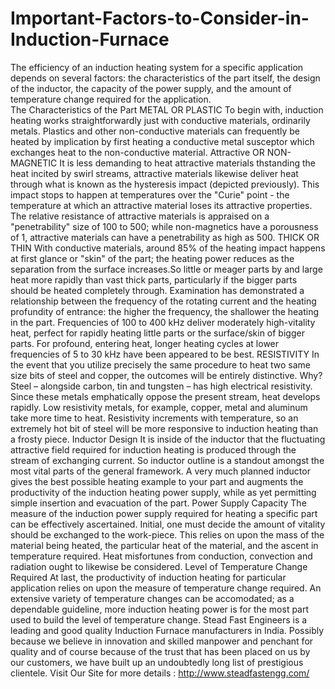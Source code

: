 # Important-Factors-to-Consider-in-Induction-Furnace
The efficiency of an induction heating system for a specific application depends on several factors: 
the characteristics of the part itself, the design of the inductor, the capacity of the power supply, and the amount of temperature
change required for the application.     
The Characteristics of the Part METAL OR PLASTIC To begin with, induction heating works straightforwardly just with conductive materials, 
ordinarily metals. Plastics and other non-conductive materials can frequently be heated by implication by first heating a conductive metal
susceptor which exchanges heat to the non-conductive material. Attractive OR NON-MAGNETIC It is less demanding to heat attractive materials
thstanding the heat incited by swirl streams, attractive materials likewise deliver heat through what is known as the hysteresis impact 
(depicted previously). This impact stops to happen at temperatures over the "Curie" point - the temperature at which an attractive 
material loses its attractive properties. The relative resistance of attractive materials is appraised on a "penetrability" size of 100 to
500; while non-magnetics have a porousness of 1, attractive materials can have a penetrability as high as 500. THICK OR THIN With 
conductive materials, around 85% of the heating impact happens at first glance or "skin" of the part; the heating power reduces as the 
separation from the surface increases.So little or meager parts by and large heat more rapidly than vast thick parts, particularly if the
bigger parts should be heated completely through. Examination has demonstrated a relationship between the frequency of the rotating 
current and the heating profundity of entrance: the higher the frequency, the shallower the heating in the part. Frequencies of 100 to 400
kHz deliver moderately high-vitality heat, perfect for rapidly heating little parts or the surface/skin of bigger parts. For profound, 
entering heat, longer heating cycles at lower frequencies of 5 to 30 kHz have been appeared to be best.    RESISTIVITY In the event that
you utilize precisely the same procedure to heat two same size bits of steel and copper, the outcomes will be entirely distinctive. 
Why? Steel – alongside carbon, tin and tungsten – has high electrical resistivity. Since these metals emphatically oppose the present
stream, heat develops rapidly. Low resistivity metals, for example, copper, metal and aluminum take more time to heat. Resistivity 
increments with temperature, so an extremely hot bit of steel will be more responsive to induction heating than a frosty piece. 
Inductor Design It is inside of the inductor that the fluctuating attractive field required for induction heating is produced through 
the stream of exchanging current. So inductor outline is a standout amongst the most vital parts of the general framework. A very much
planned inductor gives the best possible heating example to your part and augments the productivity of the induction heating power supply,
while as yet permitting simple insertion and evacuation of the part.  Power Supply Capacity The measure of the induction power supply 
required for heating a specific part can be effectively ascertained. Initial, one must decide the amount of vitality should be 
exchanged to the work-piece. This relies on upon the mass of the material being heated, the particular heat of the material, 
and the ascent in temperature required. Heat misfortunes from conduction, convection and radiation ought to likewise be considered. 
Level of Temperature Change Required At last, the productivity of induction heating for particular application relies on upon the 
measure of temperature change required. An extensive variety of temperature changes can be accomodated; as a dependable guideline,
more induction heating power is for the most part used to build the level of temperature change.  Stead Fast Engineers is a leading
and good quality Induction Furnace manufacturers in India. Possibly because we believe in innovation and skilled manpower  and penchant
for quality and of course because of the trust that has been placed on us by our customers, we have built up an undoubtedly long list
of prestigious clientele. Visit Our Site for more details : http://www.steadfastengg.com/
